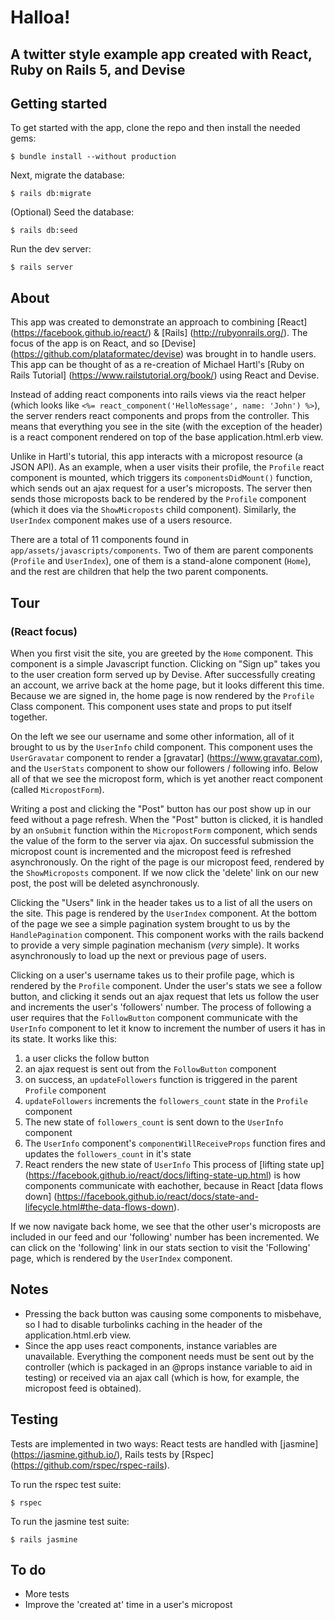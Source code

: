# Halloa!
## A twitter style example app created with React, Ruby on Rails 5, and Devise

## Getting started

To get started with the app, clone the repo and then install the needed gems:

```
$ bundle install --without production
```

Next, migrate the database:

```
$ rails db:migrate
```

(Optional) Seed the database:

```
$ rails db:seed
```

Run the dev server:

```
$ rails server
```
## About
 
This app was created to demonstrate an approach to combining [React] (https://facebook.github.io/react/) 
& [Rails] (http://rubyonrails.org/). The focus of the app
is on React, and so [Devise] (https://github.com/plataformatec/devise) was brought in to handle users. 
This app can be thought of as a re-creation of Michael Hartl's 
[Ruby on Rails Tutorial] (https://www.railstutorial.org/book/) using React and Devise.

Instead of adding react components into rails views via the react helper 
(which looks like `<%= react_component('HelloMessage', name: 'John') %>`), the server
renders react components and props from the controller. This means that everything you see in the site (with
the exception of the header) is a react component rendered on top of the base application.html.erb view.

Unlike in Hartl's tutorial, this app interacts with a micropost resource (a JSON API). As an example, when a user
visits their profile, the `Profile` react component is mounted, which triggers its
`componentsDidMount()` function, which sends out an ajax request for a user's microposts. The server
then sends those microposts back to be rendered by the `Profile` component (which it does via
the `ShowMicroposts` child component). Similarly, the `UserIndex` component makes use of a users resource.

There are a total of 11 components found in `app/assets/javascripts/components`. Two of them are
parent components (`Profile` and `UserIndex`), one of them is a stand-alone component (`Home`), and
the rest are children that help the two parent components.


## Tour
### (React focus)

When you first visit the site, you are greeted by the `Home` component. This component is a simple
Javascript function. Clicking on "Sign up" takes you to the user
creation form served up by Devise. After successfully creating an account, we arrive back at
the home page, but it looks different this time. Because we are signed in, the home page is 
now rendered by the `Profile` Class component. This component uses state and props to put
itself together.

On the left we see our username and some other information, all of it brought to us by the
`UserInfo` child component. This component uses the `UserGravatar` component to render a 
[gravatar] (https://www.gravatar.com), and the `UserStats` component to show our followers / following info. 
Below all of that we see the micropost form, which is yet another react component (called `MicropostForm`).

Writing a post and clicking the "Post" button has our post show up in our feed without a page refresh.
When the "Post" button is clicked, it is handled by an `onSubmit` function within the `MicropostForm` component, 
which sends the value of the form to the server via ajax. On successful submission the micropost count is incremented 
and the micropost feed is refreshed asynchronously. On the right of the page is our micropost feed, rendered
by the `ShowMicroposts` component. If we now click the 'delete' link on our new post, the post
will be deleted asynchronously.

Clicking the "Users" link in the header takes us to a list of all the users on the site. This page is
rendered by the `UserIndex` component. At the bottom of the page we see a simple pagination system
brought to us by the `HandlePagination` component. This component works with the rails backend to
provide a very simple pagination mechanism (*very* simple). It works asynchronously to load up
the next or previous page of users.

Clicking on a user's username takes us to their profile page, which is rendered by the `Profile` component.
Under the user's stats we see a follow button, and clicking it sends out an ajax request that lets us
follow the user and increments the user's 'followers' number. The process of following a user requires
that the `FollowButton` component communicate with the `UserInfo` component to let it know to increment
the number of users it has in its state. It works like this: 
1. a user clicks the follow button 
2. an ajax request is sent out from the `FollowButton` component
3. on success, an `updateFollowers` function is triggered in the parent `Profile` component
4. `updateFollowers` increments the `followers_count` state in the `Profile` component
5. The new state of `followers_count` is sent down to the `UserInfo` component
6. The `UserInfo` component's `componentWillReceiveProps` function fires and updates the `followers_count` in it's state
7. React renders the new state of `UserInfo`
This process of [lifting state up] (https://facebook.github.io/react/docs/lifting-state-up.html)
 is how components communicate with eachother, because in React 
 [data flows down] (https://facebook.github.io/react/docs/state-and-lifecycle.html#the-data-flows-down).

If we now navigate back home, we see that the other user's microposts are included in our 
feed and our 'following' number has been incremented. We can click on the 'following' 
link in our stats section to visit the 'Following' page, which is rendered by the 
`UserIndex` component.

## Notes
- Pressing the back button was causing some components to misbehave, so I had to disable turbolinks caching
  in the header of the application.html.erb view.
- Since the app uses react components, instance variables are unavailable. Everything the component needs
  must be sent out by the controller (which is packaged in an @props instance variable to aid in testing)
  or received via an ajax call (which is how, for example, the micropost feed is obtained).


## Testing
Tests are implemented in two ways: React tests are handled with [jasmine] (https://jasmine.github.io/), 
Rails tests by [Rspec] (https://github.com/rspec/rspec-rails).

To run the rspec test suite:

```
$ rspec
```

To run the jasmine test suite:

```
$ rails jasmine
```

## To do
- More tests
- Improve the 'created at' time in a user's micropost
